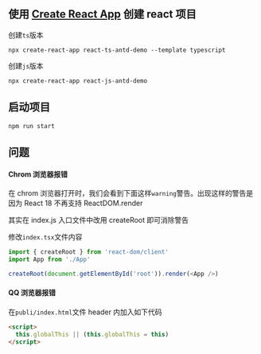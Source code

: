 ## 使用 [Create React App](https://www.html.cn/create-react-app/) 创建 react 项目

创建`ts`版本

```
npx create-react-app react-ts-antd-demo --template typescript
```

创建`js`版本

```
npx create-react-app react-js-antd-demo
```

## 启动项目

```
npm run start
```

## 问题

#### Chrom 浏览器报错

在 chrom 浏览器打开时，我们会看到下面这样`warning`警告。出现这样的警告是因为 React 18 不再支持 ReactDOM.render

其实在 index.js 入口文件中改用 createRoot 即可消除警告

修改`index.tsx`文件内容

```ts
import { createRoot } from 'react-dom/client'
import App from './App'

createRoot(document.getElementById('root')).render(<App />)
```

#### QQ 浏览器报错

在`publi/index.html`文件 header 内加入如下代码

```html
<script>
  this.globalThis || (this.globalThis = this)
</script>
```
